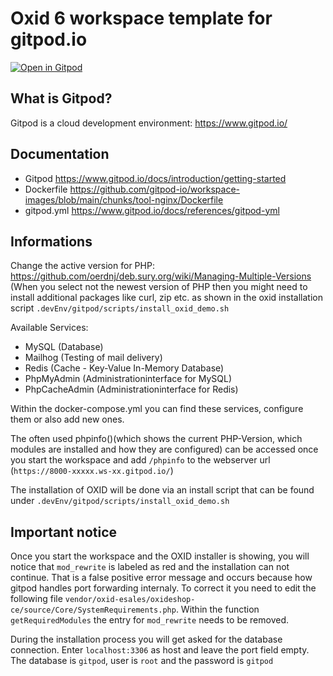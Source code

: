 # Oxid 6 workspace template for gitpod.io

[![Open in Gitpod](https://gitpod.io/button/open-in-gitpod.svg)](https://gitpod.io/#https://github.com/derroylo/oxid-workspace-sample)

## What is Gitpod?
Gitpod is a cloud development environment: https://www.gitpod.io/

## Documentation
- Gitpod https://www.gitpod.io/docs/introduction/getting-started
- Dockerfile https://github.com/gitpod-io/workspace-images/blob/main/chunks/tool-nginx/Dockerfile
- gitpod.yml https://www.gitpod.io/docs/references/gitpod-yml

## Informations
Change the active version for PHP: https://github.com/oerdnj/deb.sury.org/wiki/Managing-Multiple-Versions
(When you select not the newest version of PHP then you might need to install additional packages like curl, zip etc. as shown in the oxid installation script `.devEnv/gitpod/scripts/install_oxid_demo.sh`

Available Services:
- MySQL (Database)
- Mailhog (Testing of mail delivery)
- Redis (Cache - Key-Value In-Memory Database)
- PhpMyAdmin (Administrationinterface for MySQL)
- PhpCacheAdmin (Administrationinterface for Redis)

Within the docker-compose.yml you can find these services, configure them or also add new ones.

The often used phpinfo()(which shows the current PHP-Version, which modules are installed and how they are configured) can be accessed once you start the workspace and add `/phpinfo` to the webserver url (`https://8000-xxxxx.ws-xx.gitpod.io/`)

The installation of OXID will be done via an install script that can be found under `.devEnv/gitpod/scripts/install_oxid_demo.sh`

## Important notice
Once you start the workspace and the OXID installer is showing, you will notice that `mod_rewrite` is labeled as red and the installation can not continue. That is a false positive error message and occurs because how gitpod handles port forwarding internaly. To correct it you need to edit the following file `vendor/oxid-esales/oxideshop-ce/source/Core/SystemRequirements.php`. Within the function `getRequiredModules` the entry for `mod_rewrite` needs to be removed.

During the installation process you will get asked for the database connection. Enter `localhost:3306` as host and leave the port field empty. The database is `gitpod`, user is `root` and the password is `gitpod`
